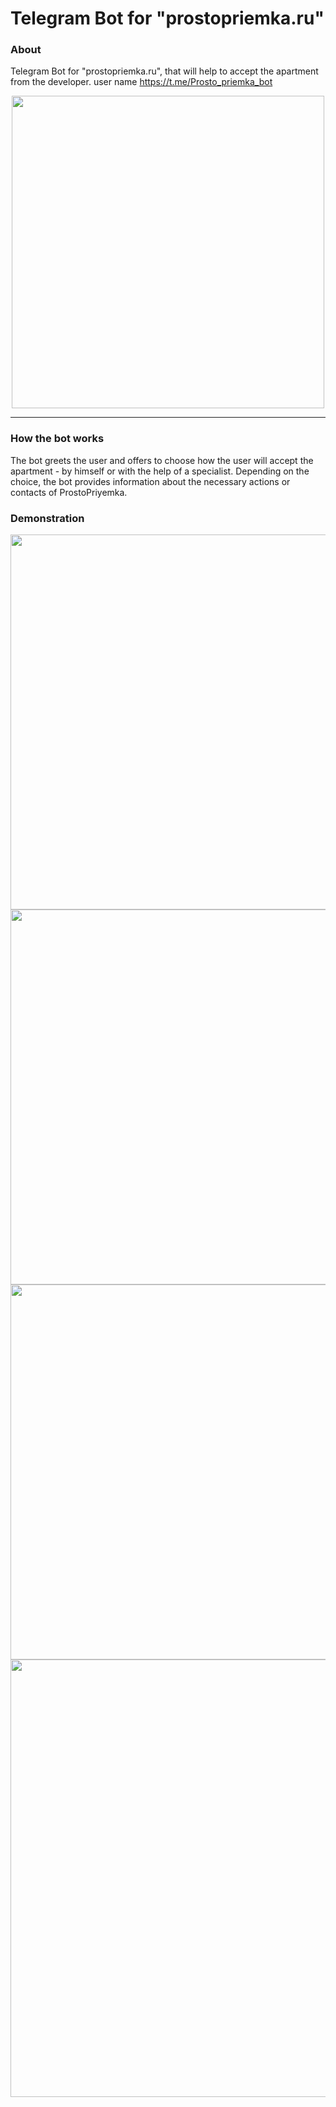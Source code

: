 
# Telegram Bot for "prostopriemka.ru"

### About
Telegram Bot for "prostopriemka.ru", that will help to accept the apartment from the developer.
user name https://t.me/Prosto_priemka_bot


<div align="center">
  <img src="https://media.giphy.com/media/gCeh1KDeDaxGu8no4A/giphy.gif" width="500"/>
</div>

---

### How the bot works
The bot greets the user and offers to choose how the user will accept the apartment - by himself or with the help of a specialist. Depending on the choice, the bot provides information about the necessary actions or contacts of ProstoPriyemka.

### Demonstration
<div align="center">
  <img src="https://postimg.cc/H80qXSC1" width="600"/>
  <img src="https://postimg.cc/GT0BHpbS" width="600"/>
  <img src="https://postimg.cc/QHK3fqk5" width="600"/>
  <img src="https://postimg.cc/5YDPy8Yd" width="700"/>
</div>
